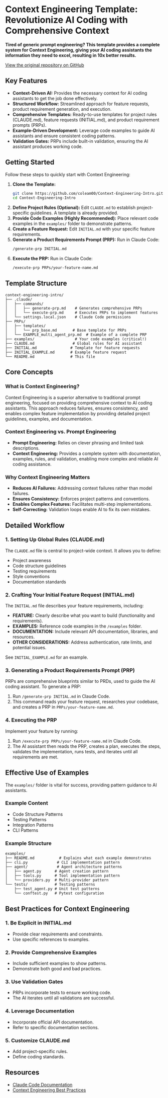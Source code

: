 # Context Engineering Template: Revolutionize AI Coding with Comprehensive Context

**Tired of generic prompt engineering?  This template provides a complete system for Context Engineering, giving your AI coding assistants the information they need to excel, resulting in 10x better results.** 

[View the original repository on GitHub](https://github.com/coleam00/context-engineering-intro)

## Key Features

*   **Context-Driven AI:** Provides the necessary context for AI coding assistants to get the job done effectively.
*   **Structured Workflow:** Streamlined approach for feature requests, product requirement generation, and execution.
*   **Comprehensive Templates:** Ready-to-use templates for project rules (CLAUDE.md), feature requests (INITIAL.md), and product requirement prompts (PRPs).
*   **Example-Driven Development:** Leverage code examples to guide AI assistants and ensure consistent coding patterns.
*   **Validation Gates:**  PRPs include built-in validation, ensuring the AI assistant produces working code.

## Getting Started

Follow these steps to quickly start with Context Engineering:

1.  **Clone the Template:**
    ```bash
    git clone https://github.com/coleam00/Context-Engineering-Intro.git
    cd Context-Engineering-Intro
    ```
2.  **Define Project Rules (Optional):**
    Edit `CLAUDE.md` to establish project-specific guidelines. A template is already provided.
3.  **Provide Code Examples (Highly Recommended):**
    Place relevant code examples in the `examples/` folder to demonstrate patterns.
4.  **Create a Feature Request:**
    Edit `INITIAL.md` with your specific feature requirements.
5.  **Generate a Product Requirements Prompt (PRP):**
    Run in Claude Code:
    ```bash
    /generate-prp INITIAL.md
    ```
6.  **Execute the PRP:**
    Run in Claude Code:
    ```bash
    /execute-prp PRPs/your-feature-name.md
    ```

## Template Structure

```
context-engineering-intro/
├── .claude/
│   ├── commands/
│   │   ├── generate-prp.md    # Generates comprehensive PRPs
│   │   └── execute-prp.md     # Executes PRPs to implement features
│   └── settings.local.json    # Claude Code permissions
├── PRPs/
│   ├── templates/
│   │   └── prp_base.md       # Base template for PRPs
│   └── EXAMPLE_multi_agent_prp.md  # Example of a complete PRP
├── examples/                  # Your code examples (critical!)
├── CLAUDE.md                 # Global rules for AI assistant
├── INITIAL.md               # Template for feature requests
├── INITIAL_EXAMPLE.md       # Example feature request
└── README.md                # This file
```

## Core Concepts

### What is Context Engineering?

Context Engineering is a superior alternative to traditional prompt engineering, focused on providing comprehensive context to AI coding assistants. This approach reduces failures, ensures consistency, and enables complex feature implementation by providing detailed project guidelines, examples, and documentation.

### Context Engineering vs. Prompt Engineering

*   **Prompt Engineering:** Relies on clever phrasing and limited task descriptions.
*   **Context Engineering:** Provides a complete system with documentation, examples, rules, and validation, enabling more complex and reliable AI coding assistance.

### Why Context Engineering Matters

*   **Reduces AI Failures:** Addressing context failures rather than model failures.
*   **Ensures Consistency:** Enforces project patterns and conventions.
*   **Enables Complex Features:** Facilitates multi-step implementations.
*   **Self-Correcting:** Validation loops enable AI to fix its own mistakes.

## Detailed Workflow

### 1. Setting Up Global Rules (CLAUDE.md)

The `CLAUDE.md` file is central to project-wide context. It allows you to define:

*   Project awareness
*   Code structure guidelines
*   Testing requirements
*   Style conventions
*   Documentation standards

### 2. Crafting Your Initial Feature Request (INITIAL.md)

The `INITIAL.md` file describes your feature requirements, including:

*   **FEATURE:** Clearly describe what you want to build (functionality and requirements).
*   **EXAMPLES:** Reference code examples in the `/examples` folder.
*   **DOCUMENTATION:** Include relevant API documentation, libraries, and resources.
*   **OTHER CONSIDERATIONS:** Address authentication, rate limits, and potential issues.

See `INITIAL_EXAMPLE.md` for an example.

### 3. Generating a Product Requirements Prompt (PRP)

PRPs are comprehensive blueprints similar to PRDs, used to guide the AI coding assistant. To generate a PRP:

1.  Run `/generate-prp INITIAL.md` in Claude Code.
2.  This command reads your feature request, researches your codebase, and creates a PRP in `PRPs/your-feature-name.md`.

### 4. Executing the PRP

Implement your feature by running:

1.  Run `/execute-prp PRPs/your-feature-name.md` in Claude Code.
2.  The AI assistant then reads the PRP, creates a plan, executes the steps, validates the implementation, runs tests, and iterates until all requirements are met.

## Effective Use of Examples

The `examples/` folder is vital for success, providing pattern guidance to AI assistants.

### Example Content

*   Code Structure Patterns
*   Testing Patterns
*   Integration Patterns
*   CLI Patterns

### Example Structure

```
examples/
├── README.md           # Explains what each example demonstrates
├── cli.py             # CLI implementation pattern
├── agent/             # Agent architecture patterns
│   ├── agent.py      # Agent creation pattern
│   ├── tools.py      # Tool implementation pattern
│   └── providers.py  # Multi-provider pattern
└── tests/            # Testing patterns
    ├── test_agent.py # Unit test patterns
    └── conftest.py   # Pytest configuration
```

## Best Practices for Context Engineering

### 1. Be Explicit in INITIAL.md
*   Provide clear requirements and constraints.
*   Use specific references to examples.

### 2. Provide Comprehensive Examples
*   Include sufficient examples to show patterns.
*   Demonstrate both good and bad practices.

### 3. Use Validation Gates
*   PRPs incorporate tests to ensure working code.
*   The AI iterates until all validations are successful.

### 4. Leverage Documentation
*   Incorporate official API documentation.
*   Refer to specific documentation sections.

### 5. Customize CLAUDE.md
*   Add project-specific rules.
*   Define coding standards.

## Resources

*   [Claude Code Documentation](https://docs.anthropic.com/en/docs/claude-code)
*   [Context Engineering Best Practices](https://www.philschmid.de/context-engineering)